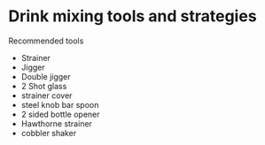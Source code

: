 # Drink mixing tools and strategies

Recommended tools

- Strainer
- Jigger
- Double jigger
- 2 Shot glass
- strainer cover
- steel knob bar spoon
- 2 sided bottle opener
- Hawthorne strainer
- cobbler shaker
